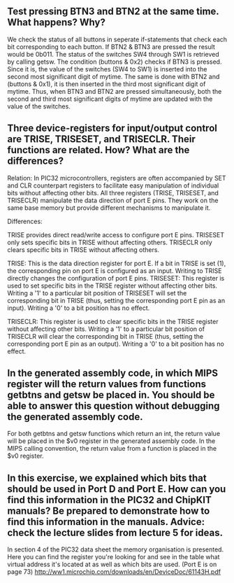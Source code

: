 ## Test pressing BTN3 and BTN2 at the same time. What happens? Why?
We check the status of all buttons in seperate if-statements that check each bit corresponding to each button. If BTN2 & BTN3 are pressed the result would be 0b011. The status of the switches SW4 through SW1 is retrieved by calling getsw. The condition (buttons & 0x2) checks if BTN3 is pressed. Since it is, the value of the switches (SW4 to SW1) is inserted into the second most significant digit of mytime. The same is done with BTN2 and  (buttons & 0x1), it is then inserted in the third most significant digit of mytime. Thus, when BTN3 and BTN2 are pressed simultaneously, both the second and third most significant digits of mytime are updated with the value of the switches.

## Three device-registers for input/output control are TRISE, TRISESET, and TRISECLR. Their functions are related. How? What are the differences?
Relation: 
In PIC32 microcontrollers, registers are often accompanied by SET and CLR counterpart registers to facilitate easy manipulation of individual bits without affecting other bits. All three registers (TRISE, TRISESET, and TRISECLR) manipulate the data direction of port E pins. They work on the same base memory but provide different mechanisms to manipulate it.

Differences:

TRISE provides direct read/write access to configure port E pins. TRISESET only sets specific bits in TRISE without affecting others. TRISECLR only clears specific bits in TRISE without affecting others.

TRISE:
    This is the data direction register for port E. If a bit in TRISE is set (1), the corresponding pin on port E is configured as an input. Writing to TRISE directly changes the configuration of port E pins.
TRISESET:
    This register is used to set specific bits in the TRISE register without affecting other bits. Writing a '1' to a particular bit position of TRISESET will set the corresponding bit in TRISE (thus, setting the corresponding port E pin as an input). Writing a '0' to a bit position has no effect.

TRISECLR:
    This register is used to clear specific bits in the TRISE register without affecting other bits. Writing a '1' to a particular bit position of TRISECLR will clear the corresponding bit in TRISE (thus, setting the corresponding port E pin as an output). Writing a '0' to a bit position has no effect.

## In the generated assembly code, in which MIPS register will the return values from functions getbtns and getsw be placed in. You should be able to answer this question without debugging the generated assembly code.
For both getbtns and getsw functions which return an int, the return value will be placed in the $v0 register in the generated assembly code.
In the MIPS calling convention, the return value from a function is placed in the $v0 register.

## In this exercise, we explained which bits that should be used in Port D and Port E. How can you find this information in the PIC32 and ChipKIT manuals? Be prepared to demonstrate how to find this information in the manuals. Advice: check the lecture slides from lecture 5 for ideas.
In section 4 of the PIC32 data sheet the memory organisation is presented. Here you can find the register you're looking for and see in the table what virtual address it's located at as well as which bits are used. (Port E is on page 73)
http://ww1.microchip.com/downloads/en/DeviceDoc/61143H.pdf